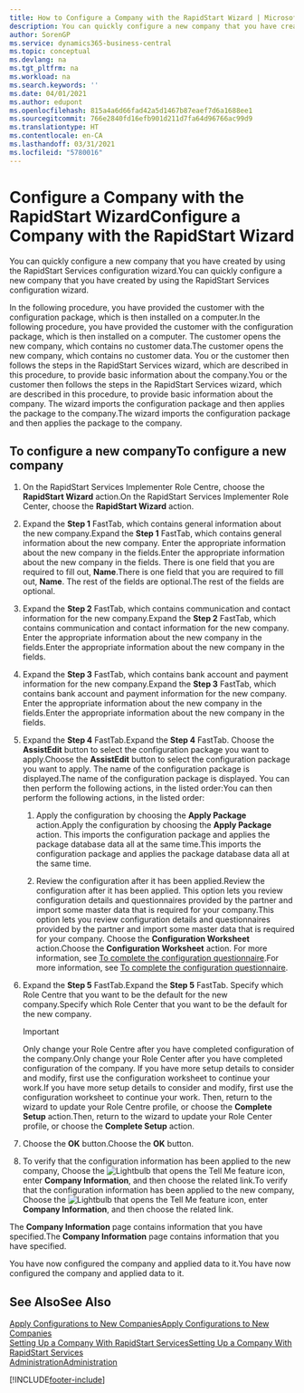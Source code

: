 ```yaml
---
title: How to Configure a Company with the RapidStart Wizard | Microsoft Docs
description: You can quickly configure a new company that you have created by using the RapidStart Services configuration wizard.
author: SorenGP
ms.service: dynamics365-business-central
ms.topic: conceptual
ms.devlang: na
ms.tgt_pltfrm: na
ms.workload: na
ms.search.keywords: ''
ms.date: 04/01/2021
ms.author: edupont
ms.openlocfilehash: 815a4a6d66fad42a5d1467b87eaef7d6a1688ee1
ms.sourcegitcommit: 766e2840fd16efb901d211d7fa64d96766ac99d9
ms.translationtype: HT
ms.contentlocale: en-CA
ms.lasthandoff: 03/31/2021
ms.locfileid: "5780016"
---
```

# <a name="configure-a-company-with-the-rapidstart-wizard"></a><span data-ttu-id="77b76-103">Configure a Company with the RapidStart Wizard</span><span class="sxs-lookup"><span data-stu-id="77b76-103">Configure a Company with the RapidStart Wizard</span></span>
<span data-ttu-id="77b76-104">You can quickly configure a new company that you have created by using the RapidStart Services configuration wizard.</span><span class="sxs-lookup"><span data-stu-id="77b76-104">You can quickly configure a new company that you have created by using the RapidStart Services configuration wizard.</span></span>

<span data-ttu-id="77b76-105">In the following procedure, you have provided the customer with the configuration package, which is then installed on a computer.</span><span class="sxs-lookup"><span data-stu-id="77b76-105">In the following procedure, you have provided the customer with the configuration package, which is then installed on a computer.</span></span> <span data-ttu-id="77b76-106">The customer opens the new company, which contains no customer data.</span><span class="sxs-lookup"><span data-stu-id="77b76-106">The customer opens the new company, which contains no customer data.</span></span> <span data-ttu-id="77b76-107">You or the customer then follows the steps in the RapidStart Services wizard, which are described in this procedure, to provide basic information about the company.</span><span class="sxs-lookup"><span data-stu-id="77b76-107">You or the customer then follows the steps in the RapidStart Services wizard, which are described in this procedure, to provide basic information about the company.</span></span> <span data-ttu-id="77b76-108">The wizard imports the configuration package and then applies the package to the company.</span><span class="sxs-lookup"><span data-stu-id="77b76-108">The wizard imports the configuration package and then applies the package to the company.</span></span>  

## <a name="to-configure-a-new-company"></a><span data-ttu-id="77b76-109">To configure a new company</span><span class="sxs-lookup"><span data-stu-id="77b76-109">To configure a new company</span></span>  
1. <span data-ttu-id="77b76-110">On the RapidStart Services Implementer Role Centre, choose the **RapidStart Wizard** action.</span><span class="sxs-lookup"><span data-stu-id="77b76-110">On the RapidStart Services Implementer Role Center, choose the **RapidStart Wizard** action.</span></span>  
2. <span data-ttu-id="77b76-111">Expand the **Step 1** FastTab, which contains general information about the new company.</span><span class="sxs-lookup"><span data-stu-id="77b76-111">Expand the **Step 1** FastTab, which contains general information about the new company.</span></span> <span data-ttu-id="77b76-112">Enter the appropriate information about the new company in the fields.</span><span class="sxs-lookup"><span data-stu-id="77b76-112">Enter the appropriate information about the new company in the fields.</span></span> <span data-ttu-id="77b76-113">There is one field that you are required to fill out, **Name**.</span><span class="sxs-lookup"><span data-stu-id="77b76-113">There is one field that you are required to fill out, **Name**.</span></span> <span data-ttu-id="77b76-114">The rest of the fields are optional.</span><span class="sxs-lookup"><span data-stu-id="77b76-114">The rest of the fields are optional.</span></span>  
3. <span data-ttu-id="77b76-115">Expand the **Step 2** FastTab, which contains communication and contact information for the new company.</span><span class="sxs-lookup"><span data-stu-id="77b76-115">Expand the **Step 2** FastTab, which contains communication and contact information for the new company.</span></span> <span data-ttu-id="77b76-116">Enter the appropriate information about the new company in the fields.</span><span class="sxs-lookup"><span data-stu-id="77b76-116">Enter the appropriate information about the new company in the fields.</span></span>
4. <span data-ttu-id="77b76-117">Expand the **Step 3** FastTab, which contains bank account and payment information for the new company.</span><span class="sxs-lookup"><span data-stu-id="77b76-117">Expand the **Step 3** FastTab, which contains bank account and payment information for the new company.</span></span> <span data-ttu-id="77b76-118">Enter the appropriate information about the new company in the fields.</span><span class="sxs-lookup"><span data-stu-id="77b76-118">Enter the appropriate information about the new company in the fields.</span></span>  
5. <span data-ttu-id="77b76-119">Expand the **Step 4** FastTab.</span><span class="sxs-lookup"><span data-stu-id="77b76-119">Expand the **Step 4** FastTab.</span></span> <span data-ttu-id="77b76-120">Choose the **AssistEdit** button to select the configuration package you want to apply.</span><span class="sxs-lookup"><span data-stu-id="77b76-120">Choose the **AssistEdit** button to select the configuration package you want to apply.</span></span> <span data-ttu-id="77b76-121">The name of the configuration package is displayed.</span><span class="sxs-lookup"><span data-stu-id="77b76-121">The name of the configuration package is displayed.</span></span> <span data-ttu-id="77b76-122">You can then perform the following actions, in the listed order:</span><span class="sxs-lookup"><span data-stu-id="77b76-122">You can then perform the following actions, in the listed order:</span></span>  

    1. <span data-ttu-id="77b76-123">Apply the configuration by choosing the **Apply Package** action.</span><span class="sxs-lookup"><span data-stu-id="77b76-123">Apply the configuration by choosing the **Apply Package** action.</span></span> <span data-ttu-id="77b76-124">This imports the configuration package and applies the package database data all at the same time.</span><span class="sxs-lookup"><span data-stu-id="77b76-124">This imports the configuration package and applies the package database data all at the same time.</span></span>  

    2. <span data-ttu-id="77b76-125">Review the configuration after it has been applied.</span><span class="sxs-lookup"><span data-stu-id="77b76-125">Review the configuration after it has been applied.</span></span> <span data-ttu-id="77b76-126">This option lets you review configuration details and questionnaires provided by the partner and import some master data that is required for your company.</span><span class="sxs-lookup"><span data-stu-id="77b76-126">This option lets you review configuration details and questionnaires provided by the partner and import some master data that is required for your company.</span></span> <span data-ttu-id="77b76-127">Choose the **Configuration Worksheet** action.</span><span class="sxs-lookup"><span data-stu-id="77b76-127">Choose the **Configuration Worksheet** action.</span></span> <span data-ttu-id="77b76-128">For more information, see [To complete the configuration questionnaire](admin-gather-customer-setup-values.md#to-complete-the-configuration-questionnaire).</span><span class="sxs-lookup"><span data-stu-id="77b76-128">For more information, see [To complete the configuration questionnaire](admin-gather-customer-setup-values.md#to-complete-the-configuration-questionnaire).</span></span>  

6. <span data-ttu-id="77b76-129">Expand the **Step 5** FastTab.</span><span class="sxs-lookup"><span data-stu-id="77b76-129">Expand the **Step 5** FastTab.</span></span> <span data-ttu-id="77b76-130">Specify which Role Centre that you want to be the default for the new company.</span><span class="sxs-lookup"><span data-stu-id="77b76-130">Specify which Role Center that you want to be the default for the new company.</span></span>  

    > [!IMPORTANT]  
    >  <span data-ttu-id="77b76-131">Only change your Role Centre after you have completed configuration of the company.</span><span class="sxs-lookup"><span data-stu-id="77b76-131">Only change your Role Center after you have completed configuration of the company.</span></span> <span data-ttu-id="77b76-132">If you have more setup details to consider and modify, first use the configuration worksheet to continue your work.</span><span class="sxs-lookup"><span data-stu-id="77b76-132">If you have more setup details to consider and modify, first use the configuration worksheet to continue your work.</span></span> <span data-ttu-id="77b76-133">Then, return to the wizard to update your Role Centre profile, or choose the **Complete Setup** action.</span><span class="sxs-lookup"><span data-stu-id="77b76-133">Then, return to the wizard to update your Role Center profile, or choose the **Complete Setup** action.</span></span>

7. <span data-ttu-id="77b76-134">Choose the **OK** button.</span><span class="sxs-lookup"><span data-stu-id="77b76-134">Choose the **OK** button.</span></span>  
8. <span data-ttu-id="77b76-135">To verify that the configuration information has been applied to the new company, Choose the ![Lightbulb that opens the Tell Me feature](media/ui-search/search_small.png "Tell me what you want to do") icon, enter **Company Information**, and then choose the related link.</span><span class="sxs-lookup"><span data-stu-id="77b76-135">To verify that the configuration information has been applied to the new company, Choose the ![Lightbulb that opens the Tell Me feature](media/ui-search/search_small.png "Tell me what you want to do") icon, enter **Company Information**, and then choose the related link.</span></span>

<span data-ttu-id="77b76-136">The **Company Information** page contains information that you have specified.</span><span class="sxs-lookup"><span data-stu-id="77b76-136">The **Company Information** page contains information that you have specified.</span></span>   

<span data-ttu-id="77b76-137">You have now configured the company and applied data to it.</span><span class="sxs-lookup"><span data-stu-id="77b76-137">You have now configured the company and applied data to it.</span></span>  

## <a name="see-also"></a><span data-ttu-id="77b76-138">See Also</span><span class="sxs-lookup"><span data-stu-id="77b76-138">See Also</span></span>  
[<span data-ttu-id="77b76-139">Apply Configurations to New Companies</span><span class="sxs-lookup"><span data-stu-id="77b76-139">Apply Configurations to New Companies</span></span>](admin-apply-configuration-to-new-companies.md)  
[<span data-ttu-id="77b76-140">Setting Up a Company With RapidStart Services</span><span class="sxs-lookup"><span data-stu-id="77b76-140">Setting Up a Company With RapidStart Services</span></span>](admin-set-up-a-company-with-rapidstart.md)  
[<span data-ttu-id="77b76-141">Administration</span><span class="sxs-lookup"><span data-stu-id="77b76-141">Administration</span></span>](admin-setup-and-administration.md)


[!INCLUDE[footer-include](includes/footer-banner.md)]
